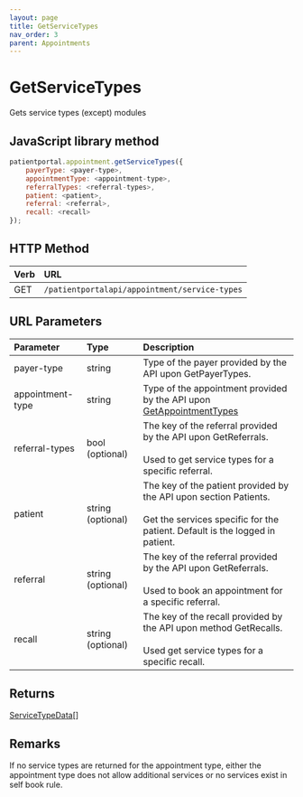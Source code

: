 ```yaml
---
layout: page
title: GetServiceTypes
nav_order: 3
parent: Appointments
---
```


# GetServiceTypes

Gets service types (except) modules

## JavaScript library method

```javascript
patientportal.appointment.getServiceTypes({
    payerType: <payer-type>,
    appointmentType: <appointment-type>,
    referralTypes: <referral-types>,
    patient: <patient>,
    referral: <referral>,
    recall: <recall>
});
```

## HTTP Method

| Verb | URL                                               |
|:-----|:--------------------------------------------------|
| GET | `/patientportalapi/appointment/service-types` |

## URL Parameters

| Parameter | Type   | Description                                                 |
|:----------|:-------|:------------------------------------------------------------|
| payer-type | string | Type of the payer provided by the API upon GetPayerTypes. |
| appointment-type | string | Type of the appointment provided by the API upon [GetAppointmentTypes](#_GetAppointmentTypes) |
| referral-types | bool (optional) | The key of the referral provided by the API upon GetReferrals.<br><br>Used to get service types for a specific referral. |
| patient | string (optional) | The key of the patient provided by the API upon section Patients.<br><br>Get the services specific for the patient. Default is the logged in patient. |
| referral | string (optional) | The key of the referral provided by the API upon GetReferrals.<br><br>Used to book an appointment for a specific referral. |
| recall | string (optional) | The key of the recall provided by the API upon method GetRecalls.<br><br>Used get service types for a specific recall. |

## Returns

[ServiceTypeData](#_ServiceTypeData)\[\]

## Remarks

If no service types are returned for the appointment type, either the appointment type does not allow additional services or no services exist in self book rule.
